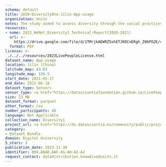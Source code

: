 ```yaml
---
schema: default
title: 2020-DiversityOne-Jilin-App-usage
organization: Unitn
notes: The study aimed to assess diversity through the social practices and daily behaviors of university students from eight different countries. The research was carried out in two phases. Initially, a large sample of students from Denmark, Italy, Mongolia, Paraguay, the United Kingdom, China, Mexico, and India, completed a survey on their social practices, as well as their socio-demographic, cultural, and psychological elements. In the second phase, a sub-sample of the respondents engaged in a four-week data collection by using an innovative smartphone application called iLog. This app collected data from thirty-four smartphone sensors around the clock, allowing for an in-depth investigation into the diversity and daily routines of university students across countries, both synchronically and diachronically.
resources:
- name: 2022_WeNet_Diversity1_Technical-Report(2020-2021)
  url: >-
    https://drive.google.com/file/d/1TMrjkAEWRZ5xhETJKOCnERgh_Z06PO2E/view?usp=drive_link
  format: PDF
license: >-
 ./../../resources/2023LivePeopleLicense.html
dataset_name: App-usage
location: Jilin (China)
latitude_map: 43.83
longitude_map: 126.5
start_date: 2021-05-17
end_date: 2021-06-18
dataset_type: Sensors
sensor_type: <a href="https://datascientiafoundation.github.io/LivePeople/datasets/2020-DV1-Jilin-Application%20Event/">application</a>, <a href="https://datascientiafoundation.github.io/LivePeople/datasets/2020-DV1-Jilin-Headset%20Plug%20Event/">headsetplug</a>, <a href="https://datascientiafoundation.github.io/LivePeople/datasets/2020-DV1-Jilin-Music%20Event/">music</a>, <a href="https://datascientiafoundation.github.io/LivePeople/datasets/2020-DV1-Jilin-Notification%20Event/">notification</a>
size: 23 MB
dataset_format: parquet
other_format: csv
number_participants: 40
language: Not Applicable
collection_name: Diversity1
project_url: <a href="https://ds.datascientia.eu/community/public/projects/923b2c1c-166c-4f53-a274-c9d6eaa5ad4f">https://ds.datascientia.eu/community/public/projects/923b2c1c-166c-4f53-a274-c9d6eaa5ad4f</a>
category:
- Dataset Bundle
domain: Digital University
5_stars: 3
publication_date: 2023-11-30
identifier: 004.AAAD.AAF.AG-AH-AI-AJ
request_contact: datadistribution.knowdive@unitn.it
---
```



